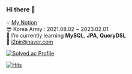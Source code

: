 ### Hi there 👋
💡 [My Notion](https://rb.gy/p26uau) <br/> 
😎 Korea Army : 2021.08.02 ~ 2023.02.01 <br/> 
📕 I’m currently learning __MySQL__, __JPA__, __QueryDSL__ <br/>
📧 i2pir@naver.com <br/>

[![Solved.ac Profile](http://mazassumnida.wtf/api/v2/generate_badge?boj=poby)](https://solved.ac/poby/)

[![Hits](https://hits.seeyoufarm.com/api/count/incr/badge.svg?url=https%3A%2F%2Fgithub.com%2Fpoby123&count_bg=%23E75AC7&title_bg=%23653DDD&icon=&icon_color=%23E7E7E7&title=hits&edge_flat=false)](https://hits.seeyoufarm.com)

<!--
**poby123/poby123** is a ✨ _special_ ✨ repository because its `README.md` (this file) appears on your GitHub profile.

Here are some ideas to get you started:

- 🔭 I’m currently working on ...
- 🌱 I’m currently learning ...
- 👯 I’m looking to collaborate on ...
- 🤔 I’m looking for help with ...
- 💬 Ask me about ...
- 📫 How to reach me: ...
- 😄 Pronouns: ...
- ⚡ Fun fact: ...
-->
